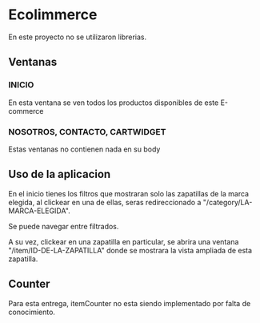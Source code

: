 # Ecolimmerce

En este proyecto no se utilizaron librerias.

## Ventanas

### INICIO

En esta ventana se ven todos los productos disponibles de este E-commerce

### NOSOTROS, CONTACTO, CARTWIDGET

Estas ventanas no contienen nada en su body

## Uso de la aplicacion

En el inicio tienes los filtros que mostraran solo las zapatillas de la marca elegida, al clickear en una de ellas, seras redireccionado a "/category/LA-MARCA-ELEGIDA".

Se puede navegar entre filtrados.

A su vez, clickear en una zapatilla en particular, se abrira una ventana "/item/ID-DE-LA-ZAPATILLA" donde se mostrara la vista ampliada de esta zapatilla.

## Counter

Para esta entrega, itemCounter no esta siendo implementado por falta de conocimiento.